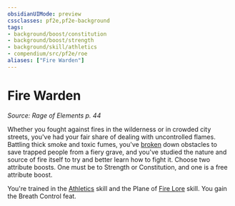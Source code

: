 ```yaml
---
obsidianUIMode: preview
cssclasses: pf2e,pf2e-background
tags:
- background/boost/constitution
- background/boost/strength
- background/skill/athletics
- compendium/src/pf2e/roe
aliases: ["Fire Warden"]
---
```

# Fire Warden
*Source: Rage of Elements p. 44*  

Whether you fought against fires in the wilderness or in crowded city streets, you've had your fair share of dealing with uncontrolled flames. Battling thick smoke and toxic fumes, you've [broken](rules/conditions.md#Broken) down obstacles to save trapped people from a fiery grave, and you've studied the nature and source of fire itself to try and better learn how to fight it. Choose two attribute boosts. One must be to Strength or Constitution, and one is a free attribute boost.

You're trained in the [Athletics](compendium/skills.md#Athletics) skill and the Plane of [Fire Lore](compendium/skills.md#Lore) skill. You gain the Breath Control feat.